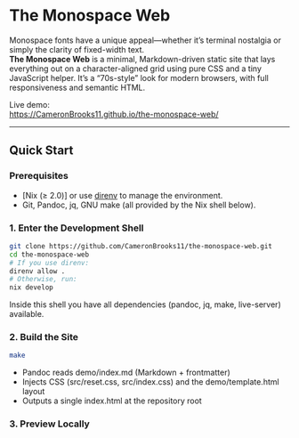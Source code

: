 # The Monospace Web

Monospace fonts have a unique appeal—whether it’s terminal nostalgia or simply the clarity of fixed-width text.  
**The Monospace Web** is a minimal, Markdown-driven static site that lays everything out on a character-aligned grid using pure CSS and a tiny JavaScript helper. It’s a “70s-style” look for modern browsers, with full responsiveness and semantic HTML.

Live demo:  
<https://CameronBrooks11.github.io/the-monospace-web/>

---

## Quick Start

### Prerequisites

- [Nix (≥ 2.0)] or use [direnv](https://direnv.net/) to manage the environment.
- Git, Pandoc, jq, GNU make (all provided by the Nix shell below).

### 1. Enter the Development Shell

```bash
git clone https://github.com/CameronBrooks11/the-monospace-web.git
cd the-monospace-web
# If you use direnv:
direnv allow .
# Otherwise, run:
nix develop
```

Inside this shell you have all dependencies (pandoc, jq, make, live-server) available.

### 2. Build the Site

```bash
make
```

- Pandoc reads demo/index.md (Markdown + frontmatter)
- Injects CSS (src/reset.css, src/index.css) and the demo/template.html layout
- Outputs a single index.html at the repository root

### 3. Preview Locally